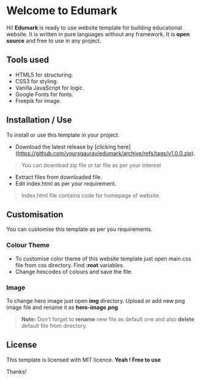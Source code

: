 # Welcome to Edumark

Hi! **Edumark** is ready to use website template for building educational website. It is written in pure languages without any framework. It is **open source** and free to use in any project.


## Tools used

- HTML5 for structuring.
- CSS3 for styling.
- Vanilla JavaScript for logic.
- Google Fonts for fonts.
- Freepik for image.

## Installation / Use

To install or use this template in your project.
- Download the latest release by [clicking here] (https://github.com/yoursgaurav/edumark/archive/refs/tags/v1.0.0.zip).
 > You can download zip file or tar file as per your interest
- Extract files from downloaded file.
- Edit index.html as per your requirement.
> Index.html file contains code for homepage of website.

## Customisation

You can customise this template as per you requirements.

### Colour Theme

- To customise color theme of this website template just open main.css file from css directory.
Find **:root** variables.
- Change hexcodes of colours and save the file.

### Image

To change hero image just open **img** directory.
Upload or add new png image file and rename it as **hero-image.png**
> **Note:** Don't forget to **rename** new file as default one and also **delete** default file from directory.

## License

This template is licensed with MIT licence.
**Yeah ! Free to use**

Thanks!
